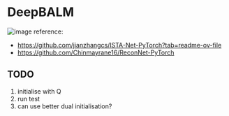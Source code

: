# DeepBALM
![image](https://github.com/user-attachments/assets/7c9f314f-4d03-4df5-84cb-b70a4b3d5077)
reference: 
- https://github.com/jianzhangcs/ISTA-Net-PyTorch?tab=readme-ov-file
- https://github.com/Chinmayrane16/ReconNet-PyTorch

## TODO
1. initialise with Q
2. run test
3. can use better dual initialisation?
